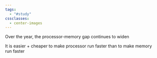 ```yaml
---
tags:
  - "#study"
cssclasses:
  - center-images
---
```

Over the year, the processor-memory gap continues to widen

It is easier + cheaper to make processor run faster than to make memory run faster